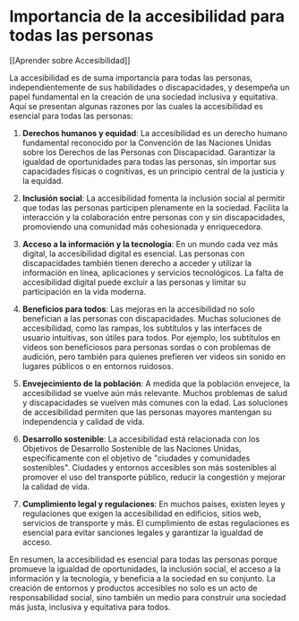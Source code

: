 # Importancia de la accesibilidad para todas las personas

[[Aprender sobre Accesibilidad]]

  La accesibilidad es de suma importancia para todas las personas, independientemente de sus habilidades o discapacidades, y desempeña un papel fundamental en la creación de una sociedad inclusiva y equitativa. Aquí se presentan algunas razones por las cuales la accesibilidad es esencial para todas las personas:

1. **Derechos humanos y equidad**: La accesibilidad es un derecho humano fundamental reconocido por la Convención de las Naciones Unidas sobre los Derechos de las Personas con Discapacidad. Garantizar la igualdad de oportunidades para todas las personas, sin importar sus capacidades físicas o cognitivas, es un principio central de la justicia y la equidad.
    
2. **Inclusión social**: La accesibilidad fomenta la inclusión social al permitir que todas las personas participen plenamente en la sociedad. Facilita la interacción y la colaboración entre personas con y sin discapacidades, promoviendo una comunidad más cohesionada y enriquecedora.
    
3. **Acceso a la información y la tecnología**: En un mundo cada vez más digital, la accesibilidad digital es esencial. Las personas con discapacidades también tienen derecho a acceder y utilizar la información en línea, aplicaciones y servicios tecnológicos. La falta de accesibilidad digital puede excluir a las personas y limitar su participación en la vida moderna.
    
4. **Beneficios para todos**: Las mejoras en la accesibilidad no solo benefician a las personas con discapacidades. Muchas soluciones de accesibilidad, como las rampas, los subtítulos y las interfaces de usuario intuitivas, son útiles para todos. Por ejemplo, los subtítulos en videos son beneficiosos para personas sordas o con problemas de audición, pero también para quienes prefieren ver videos sin sonido en lugares públicos o en entornos ruidosos.
    
5. **Envejecimiento de la población**: A medida que la población envejece, la accesibilidad se vuelve aún más relevante. Muchos problemas de salud y discapacidades se vuelven más comunes con la edad. Las soluciones de accesibilidad permiten que las personas mayores mantengan su independencia y calidad de vida.
    
6. **Desarrollo sostenible**: La accesibilidad está relacionada con los Objetivos de Desarrollo Sostenible de las Naciones Unidas, específicamente con el objetivo de "ciudades y comunidades sostenibles". Ciudades y entornos accesibles son más sostenibles al promover el uso del transporte público, reducir la congestión y mejorar la calidad de vida.
    
7. **Cumplimiento legal y regulaciones**: En muchos países, existen leyes y regulaciones que exigen la accesibilidad en edificios, sitios web, servicios de transporte y más. El cumplimiento de estas regulaciones es esencial para evitar sanciones legales y garantizar la igualdad de acceso.
    
En resumen, la accesibilidad es esencial para todas las personas porque promueve la igualdad de oportunidades, la inclusión social, el acceso a la información y la tecnología, y beneficia a la sociedad en su conjunto. La creación de entornos y productos accesibles no solo es un acto de responsabilidad social, sino también un medio para construir una sociedad más justa, inclusiva y equitativa para todos.